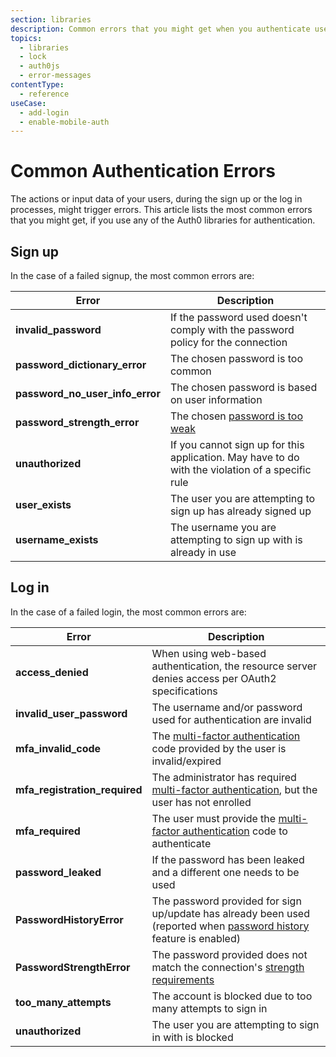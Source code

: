 ```yaml
---
section: libraries
description: Common errors that you might get when you authenticate users using Auth0 libraries
topics:
  - libraries
  - lock
  - auth0js
  - error-messages
contentType:
  - reference
useCase:
  - add-login
  - enable-mobile-auth
---
```

# Common Authentication Errors

The actions or input data of your users, during the sign up or the log in processes, might trigger errors. This article lists the most common errors that you might get, if you use any of the Auth0 libraries for authentication.

## Sign up

In the case of a failed signup, the most common errors are:

| **Error** | **Description** |
|-|-|
| **invalid_password** | If the password used doesn't comply with the password policy for the connection |
| **password_dictionary_error** | The chosen password is too common |
| **password_no_user_info_error** | The chosen password is based on user information |
| **password_strength_error** | The chosen [password is too weak](/connections/database/password-strength) |
| **unauthorized** | If you cannot sign up for this application. May have to do with the violation of a specific rule |
| **user_exists** | The user you are attempting to sign up has already signed up |
| **username_exists** | The username you are attempting to sign up with is already in use |

## Log in

In the case of a failed login, the most common errors are:

| **Error** | **Description** |
|-|-|
| **access_denied** | When using web-based authentication, the resource server denies access per OAuth2 specifications |
| **invalid_user_password** | The username and/or password used for authentication are invalid |
| **mfa_invalid_code** | The [multi-factor authentication](/multifactor-authentication) code provided by the user is invalid/expired |
| **mfa_registration_required** | The administrator has required [multi-factor authentication](/multifactor-authentication), but the user has not enrolled |
| **mfa_required** | The user must provide the [multi-factor authentication](/multifactor-authentication) code to authenticate |
| **password_leaked** | If the password has been leaked and a different one needs to be used |
| **PasswordHistoryError** | The password provided for sign up/update has already been used (reported when [password history](/connections/database/password-options#password-history) feature is enabled) |
| **PasswordStrengthError** | The password provided does not match the connection's [strength requirements](/connections/database/password-strength) |
| **too_many_attempts** | The account is blocked due to too many attempts to sign in |
| **unauthorized** | The user you are attempting to sign in with is blocked |